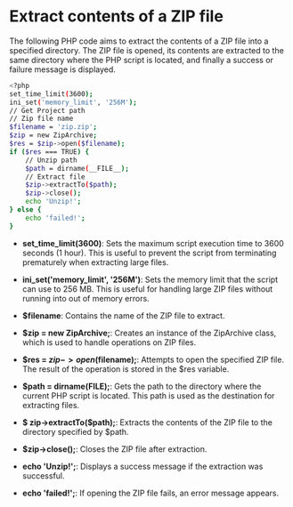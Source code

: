 # Extract contents of a ZIP file

The following PHP code aims to extract the contents of a ZIP file into a specified directory. The ZIP file is opened, its contents are extracted to the same directory where the PHP script is located, and finally a success or failure message is displayed.

```bash
<?php
set_time_limit(3600);
ini_set('memory_limit', '256M');
// Get Project path
// Zip file name
$filename = 'zip.zip';
$zip = new ZipArchive;
$res = $zip->open($filename);
if ($res === TRUE) {
    // Unzip path
    $path = dirname(__FILE__);
    // Extract file
    $zip->extractTo($path);
    $zip->close();
    echo 'Unzip!';
} else {
    echo 'failed!';
}
```

- **set_time_limit(3600)**: Sets the maximum script execution time to 3600 seconds (1 hour). This is useful to prevent the script from terminating prematurely when extracting large files.

- **ini_set('memory_limit', '256M')**: Sets the memory limit that the script can use to 256 MB. This is useful for handling large ZIP files without running into out of memory errors.

- **$filename**: Contains the name of the ZIP file to extract.

- **$zip = new ZipArchive;**: Creates an instance of the ZipArchive class, which is used to handle operations on ZIP files.

- **$res = $zip->open($filename);**: Attempts to open the specified ZIP file. The result of the operation is stored in the $res variable.

- **$path = dirname(__FILE__);**: Gets the path to the directory where the current PHP script is located. This path is used as the destination for extracting files.

- **$ zip->extractTo($path);**: Extracts the contents of the ZIP file to the directory specified by $path.

- **$zip->close();**: Closes the ZIP file after extraction.

- **echo 'Unzip!';**: Displays a success message if the extraction was successful.

- **echo 'failed!';**: If opening the ZIP file fails, an error message appears.


